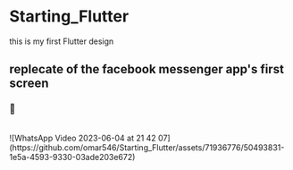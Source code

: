 # Starting_Flutter
this is my first Flutter design 
## replecate of the facebook messenger app's first screen
### 🎥
<br>
![WhatsApp Video 2023-06-04 at 21 42 07](https://github.com/omar546/Starting_Flutter/assets/71936776/50493831-1e5a-4593-9330-03ade203e672)
